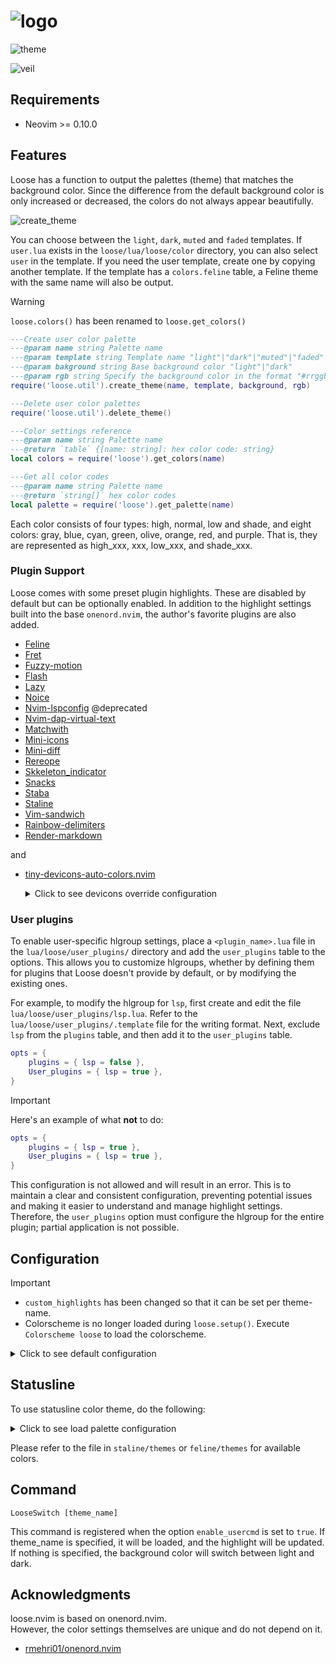 # ![logo](https://github.com/user-attachments/assets/6c56a5c2-4b07-4728-8b1b-71777829f0a0)

![theme](https://github.com/user-attachments/assets/8d44ac3f-51fd-44dd-b440-ca0f5cf18b6d)

![veil](https://github.com/user-attachments/assets/8efd6602-063c-404d-8fab-3a382193c914)

## Requirements

- Neovim >= 0.10.0

## Features

Loose has a function to output the palettes (theme) that matches the background color.
Since the difference from the default background color is only increased or decreased,
the colors do not always appear beautifully.

![create_theme](https://github.com/user-attachments/assets/cfa8536f-151d-4f60-9c14-a3217e85d6ce)

You can choose between the `light`, `dark`, `muted` and `faded` templates.
If `user.lua` exists in the `loose/lua/loose/color` directory, you can also select
`user` in the template.
If you need the user template, create one by copying another template.
If the template has a `colors.feline` table, a Feline theme with the same name
will also be output.

> [!WARNING]  
> `loose.colors()` has been renamed to `loose.get_colors()`

```lua
---Create user color palette
---@param name string Palette name
---@param template string Template name "light"|"dark"|"muted"|"faded"|"user"
---@param bakground string Base background color "light"|"dark"
---@param rgb string Specify the background color in the format "#rrggbb"
require('loose.util').create_theme(name, template, background, rgb)

---Delete user color palettes
require('loose.util').delete_theme()

---Color settings reference
---@param name string Palette name
---@return `table` {[name: string]: hex color code: string}
local colors = require('loose').get_colors(name)

---Get all color codes
---@param name string Palette name
---@return `string[]` hex color codes
local palette = require('loose').get_palette(name)
```

Each color consists of four types: high, normal, low and shade,
and eight colors: gray, blue, cyan, green, olive, orange, red, and purple.
That is, they are represented as high_xxx, xxx, low_xxx, and shade_xxx.

### Plugin Support

Loose comes with some preset plugin highlights. These are disabled by default
but can be optionally enabled.
In addition to the highlight settings built into the base `onenord.nvim`,
the author's favorite plugins are also added.

- [Feline](https://github.com/feline-nvim/feline.nvim)
- [Fret](https://github.com/tar80/fret.nvim)
- [Fuzzy-motion](https://github.com/yuki-yano/fuzzy-motion.vim)
- [Flash](https://github.com/folke/flash.nvim)
- [Lazy](https://github.com/folke/lazy.nvim)
- [Noice](https://github.com/folke/noice.nvim)
- [Nvim-lspconfig](https://github.com/neovim/nvim-lspconfig) @deprecated
- [Nvim-dap-virtual-text](https://github.com/theHamsta/nvim-dap-virtual-text)
- [Matchwith](https://github.com/tar80/matchwith.nvim)
- [Mini-icons](https://github.com/echasnovski/mini.icons)
- [Mini-diff](https://github.com/echasnovski/mini.diff)
- [Rereope](https://github.com/tar80/rereope.nvim)
- [Skkeleton_indicator](https://github.com/delphinus/skkeleton_indicator.nvim)
- [Snacks](https://github.com/folke/snacks.nvim)
- [Staba](https://github.com/tar80/staba.nvim)
- [Staline](https://github.com/tamton-aquib/staline.nvim)
- [Vim-sandwich](https://github.com/machakann/vim-sandwich)
- [Rainbow-delimiters](https://gitlab.com/HiPhish/rainbow-delimiters.nvim)
- [Render-markdown](https://github.com/MeanderingProgrammer/render-markdown.nvim)

and

- [tiny-devicons-auto-colors.nvim](https://github.com/rachartier/tiny-devicons-auto-colors.nvim)
    <details>
    <summary> Click to see devicons override configuration </summary>

  ```lua
  local opts = {...} -- tiny-devicons-auto-colors options
  local ok, loose = pcall(require, 'loose')
  if ok then
    opts.colors = loose.get_palette()
    require('tiny-devicons-auto-colors').setup(opts)
  end
  ```

    </details>

### User plugins

To enable user-specific hlgroup settings, place a `<plugin_name>.lua` file in
the `lua/loose/user_plugins/` directory and add the `user_plugins` table to the
options. This allows you to customize hlgroups, whether by defining them for
plugins that Loose doesn't provide by default, or by modifying the existing ones.

For example, to modify the hlgroup for `lsp`, first create and edit the file
`lua/loose/user_plugins/lsp.lua`. Refer to the `lua/loose/user_plugins/.template`
file for the writing format. Next, exclude `lsp` from the `plugins` table, and
then add it to the `user_plugins` table.

```lua
opts = {
    plugins = { lsp = false },
    User_plugins = { lsp = true },
}
```

> [!IMPORTANT]
> Here's an example of what **not** to do:
>
> ```lua
> opts = {
>     plugins = { lsp = true },
>     User_plugins = { lsp = true },
> }
> ```
>
> This configuration is not allowed and will result in an error.
> This is to maintain a clear and consistent configuration, preventing potential
> issues and making it easier to understand and manage highlight settings.
> Therefore, the `user_plugins` option must configure the hlgroup for the entire
> plugin; partial application is not possible.

## Configuration

> [!IMPORTANT]
>
> - `custom_highlights` has been changed so that it can be set per theme-name.
> - Colorscheme is no longer loaded during `loose.setup()`.
>   Execute `Colorscheme loose` to load the colorscheme.

<details>
<summary> Click to see default configuration </summary>

```lua
require("loose").setup({
    enable_usercmd = false, -- Enable user command "LooseSwitch"
    background = "dark", -- Background color applied at strtup. "light"|"dark"
    light_theme = "light", -- A light palette name
    dark_theme = "dark", -- A dark palette name
    borders = true, -- Enable split window borders
    fade_nc = false, -- Change the background color of other buffers
    fade_tr = false, -- Transparent background of current buffer while changing background color of other buffers
    -- "NONE"|"[bold][,underline][,italic][,...]"]
    styles = {
        comments = "NONE",
        depricated = "NONE",
        diagnostics = "undercurl",
        functions = "NONE",
        keywords = "NONE",
        references = "underline",
        spell = "undercurl",
        strings = "NONE",
        variables = "NONE",
        virtualtext = "NONE",
    },
    disable = {
        background = false, -- Remove background color and enable transparency (fade_xx is ignored)
        cursorline = false,
        eob_lines = false,
        statusline = false,
        tabline = false,
        tabsel = false,
        tabfill = false,
    },
    -- Override or add to default settings. See `nvim_set_hl()` for details.
    -- [theme_name] = {hlgroup = {fg = "white", bg = "black", style = "underline"}}
    custom_highlights = {light = {}, dark = {}},
    plugins = {
        -- maintained
        lsp = true,
        lsp_semantic = true,
        treesitter = true,
        dap = false,
        dap_virtual_text = false,
        flash = false,
        fret = false,
        gitsigns = false,
        lazy = false,
        lspconfig = false, -- @deprecated: LspInfo has been updated. Hlgroup is no longer used
        matchwith = false,
        mini_icons = false,
        noice = false,
        render_markdown = false,
        rereope = false,
        skkeleton_indicator = false,
        sandwich = false,
        snacks = false,
        staba = false,
        cmp = false,
        telescope = false, -- If "border_fade" is specified, the border background fades
        trouble = false,

        -- non-maintenance
        barbar = false,
        bufferline = false,
        conflict_marker = false,
        dashboard = false,
        fern = false,
        fuzzy_motion = false,
        hop = false,
        indent_blankline = false,
        illuminate = false,
        lightspeed = false,
        lspsaga = false,
        mini_diff = false,
        navic = false
        notify = false,
        neogit = false,
        nvimtree = false,
        rainbow_delimiters_high = false, -- Rainbow Delimiters can choose one of
        rainbow_delimiters_low = false,  -- either high contrast or low contrast
        sneak = false,
        treesitter_context = false,
        whichkey = false,
    },
    -- User's own specified plugins highlight groups
    -- Set the plugin name and value in the same way as the "plugins" table
    -- You can also set a value other than nil or false and use it as a flag
    user_plugins = {},
})
```

</details>

## Statusline

To use statusline color theme, do the following:

<details>
<summary> Click to see load palette configuration </summary>

```lua
local set_palette = function(_)
    -- loose saves the name of the current color theme in g:loose_theme
    local theme = vim.g.loose_theme or vim.go.background
    palette = loose.get_colors(theme)
    local feline = require(('feline.themes.%s'):format(theme))
    palette = vim.tbl_deep_extend('force', palette, feline)

    -- local staline = require(('staline.themes.%s'):format(theme))
    -- palette = vim.tbl_deep_extend('force', palette, staline)
end

local palette = {}
local ok, loose = pcall(require, 'loose')

if ok then
    set_palette()

    local augroup = vim.api.nvim_create_augroup('loose', { clear = true })
    vim.api.nvim_create_autocmd('ColorScheme', {
    desc = 'Load color palette',
    group = augroup,
    callback = set_palette
    })
end

-- feline
require("feline").setup({
  theme = palette.theme,
  vi_mode_colors = palette.vi_mode,
})

-- staline
require('staline').setup({
  mode_colors = palette.vi_mod,
})
```

</details>

Please refer to the file in `staline/themes` or `feline/themes` for available colors.

## Command

`LooseSwitch [theme_name]`

This command is registered when the option `enable_usercmd` is set to `true`.
If theme_name is specified, it will be loaded, and the highlight will be updated.
If nothing is specified, the background color will switch between light and dark.

## Acknowledgments

loose.nvim is based on onenord.nvim.  
However, the color settings themselves are unique and do not depend on it.

- [rmehri01/onenord.nvim](https://github.com/rmehri01/onenord.nvim)
